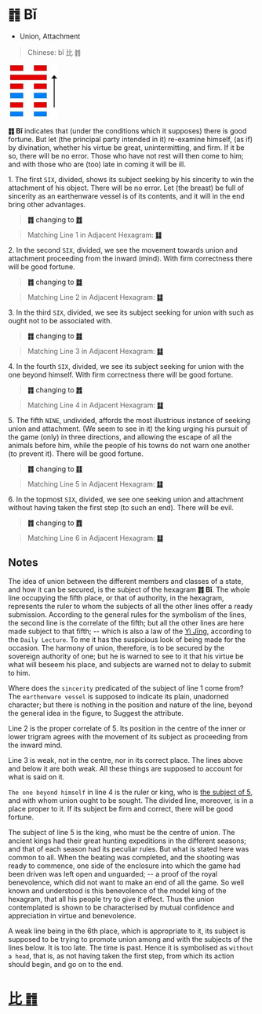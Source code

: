 # ䷇ Bǐ

* Union, Attachment

> Chinese: bǐ 比 ䷇

<a id="p-73"/>

<img src="shapes/08.10.png" width="101" alt="比">

**䷇ Bǐ** indicates that (under the conditions which it supposes) there is good fortune. But let (the principal party intended in it) re-examine himself, (as if) by divination, whether his virtue be great, unintermitting, and firm. If it be so, there will be no error. Those who have not rest will then come to him; and with those who are (too) late in coming it will be ill.

<a id="p-74"/>

1.<a id="8.1"/> The first `SIX`, divided, shows its subject seeking by his sincerity to win the attachment of his object. There will be no error. Let (the breast) be full of sincerity as an earthenware vessel is of its contents, and it will in the end bring other advantages.

> **䷇** changing to [**䷂**](e5b1afzhun.md)

> Matching Line 1 in Adjacent Hexagram: [**䷆**](e5b888shi.md#7.1)

2.<a id="8.2"/> In the second `SIX`, divided, we see the movement towards union and attachment proceeding from the inward (mind). With firm correctness there will be good fortune.

> **䷇** changing to [**䷜**](e59d8ekan.md)

> Matching Line 2 in Adjacent Hexagram: [**䷆**](e5b888shi.md#7.2)

3.<a id="8.3"/> In the third `SIX`, divided, we see its subject seeking for union with such as ought not to be associated with.

> **䷇** changing to [**䷦**](e8b987jian.md)

> Matching Line 3 in Adjacent Hexagram: [**䷆**](e5b888shi.md#7.3)

4.<a id="8.4"/> In the fourth `SIX`, divided, we see its subject seeking for union with the one beyond himself. With firm correctness there will be good fortune.

<a id="p-75"/>

> **䷇** changing to [**䷬**](e89083cui.md)

> Matching Line 4 in Adjacent Hexagram: [**䷆**](e5b888shi.md#7.4)

5.<a id="8.5"/> The fifth `NINE`, undivided, affords the most illustrious instance of seeking union and attachment. (We seem to see in it) the king urging his pursuit of the game (only) in three directions, and allowing the escape of all the animals before him, while the people of his towns do not warn one another (to prevent it). There will be good fortune.

> **䷇** changing to [**䷁**](e59da4kun.md)

> Matching Line 5 in Adjacent Hexagram: [**䷆**](e5b888shi.md#7.5)

6.<a id="8.6"/> In the topmost `SIX`, divided, we see one seeking union and attachment without having taken the first step (to such an end). There will be evil.

> **䷇** changing to [**䷓**](e8a782guan.md)

> Matching Line 6 in Adjacent Hexagram: [**䷆**](e5b888shi.md#7.6)

## Notes

The idea of union between the different members and classes of a state, and how it can be secured,
is the subject of the hexagram **䷇ Bǐ**. The whole line occupying the fifth place, or that of authority, in the hexagram,
represents the ruler to whom the subjects of all the other lines offer a ready submission. According to the general rules for the symbolism of the lines, the second line is the correlate of the fifth; but all the other lines are here made subject to that fifth; -- which is also a law of the [Yì Jīng](https://ctext.org/book-of-changes), according to the `Daily Lecture`. To me it has the suspicious look of being made for the occasion. The harmony of union, therefore, is to be secured by the sovereign authority of one; but he is warned to see to it that his virtue be what will beseem his place, and subjects are warned not to delay to submit to him.

Where does the `sincerity` predicated of the subject of line 1 come from? The `earthenware vessel` is supposed to indicate its plain, unadorned character; but there is nothing in the position and nature of the line, beyond the general idea in the figure, to Suggest the attribute.

Line 2 is the proper correlate of 5. Its position in the centre of the inner or lower trigram agrees with the movement of its subject as proceeding from the inward mind.

Line 3 is weak, not in the centre, nor in its correct place. The lines above and below it are both weak. All these things are supposed to account for what is said on it.

`The one beyond himself` in line 4 is the ruler or king, who is [the subject of 5](e5b08fe7959cxiaoxu.md#p-76), and with whom union ought to be sought. The divided line, moreover, is in a place proper to it. If its subject be firm and correct, there will be good fortune.

The subject of line 5 is the king, who must be the centre of union. The ancient kings had their great hunting expeditions in the different seasons; and that of each season had its peculiar rules. But what is stated here was common to all. When the beating was completed, and the shooting was ready to commence, one side of the enclosure into which the game had been driven was left open and unguarded; -- a proof of the royal benevolence, which did not want to make an end of all the game. So well known and understood is this benevolence of the model king of the hexagram, that all his people try to give it effect. Thus the union contemplated is shown to be characterised by mutual confidence and appreciation in virtue and benevolence.

A weak line being in the 6th place, which is appropriate to it, its subject is supposed to be trying to promote union among and with the subjects of the lines below. It is too late. The time is past. Hence it is symbolised as `without a head`, that is, as not having taken the first step, from which its action should begin, and go on to the end.

# [比 ䷇](e6af94bi_cn.md)
